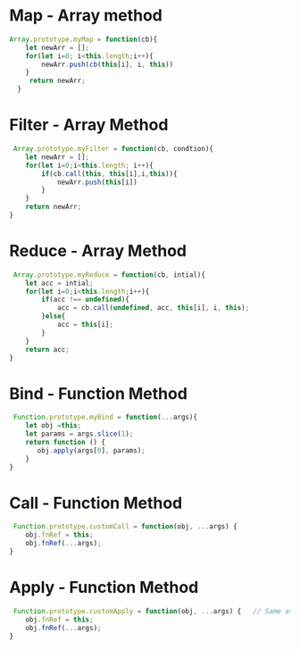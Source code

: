 # Map - Array method

```javascript
Array.prototype.myMap = function(cb){
    let newArr = [];
    for(let i=0; i<this.length;i++){
        newArr.push(cb(this[i], i, this))
    }
     return newArr;
  }
 ``` 


 # Filter - Array Method

```javascript
 Array.prototype.myFilter = function(cb, condtion){
    let newArr = [];
    for(let i=0;i<this.length; i++){
        if(cb.call(this, this[i],i,this)){
            newArr.push(this[i])
        }
    }
    return newArr;
}
 ```

 # Reduce - Array Method

```javascript
 Array.prototype.myReduce = function(cb, intial){
    let acc = intial;
    for(let i=0;i<this.length;i++){
        if(acc !== undefined){
            acc = cb.call(undefined, acc, this[i], i, this);
        }else{
            acc = this[i];
        }
    }
    return acc;
}
 ```

 # Bind - Function Method

```javascript
 Function.prototype.myBind = function(...args){
    let obj =this;
    let params = args.slice(1);
    return function () {
       obj.apply(args[0], params); 
    }
}
 ```

 # Call - Function Method

```javascript
 Function.prototype.customCall = function(obj, ...args) {
    obj.fnRef = this;
    obj.fnRef(...args);
}
 ```

  # Apply - Function Method  

```javascript
 Function.prototype.customApply = function(obj, ...args) {   // Same as Call, it takes array as second arguments.
    obj.fnRef = this;
    obj.fnRef(...args);
}
 ```